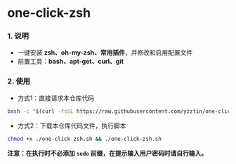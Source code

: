 # one-click-zsh
### 1. 说明

- 一键安装 **zsh、oh-my-zsh、常用插件**，并修改和启用配置文件
- 前置工具：**bash、apt-get、curl、git**



### 2. 使用

- 方式1：直接请求本仓库代码

```bash
bash -c "$(curl -fsSL https://raw.githubusercontent.com/yzztin/one-click-zsh/refs/heads/main/one-click-zsh.sh)"
```



- 方式2：下载本仓库代码文件，执行脚本

```bash
chmod +x ./one-click-zsh.sh && ./one-click-zsh.sh
```





**注意：在执行时不必添加 `sudo` 前缀，在提示输入用户密码时请自行输入。**